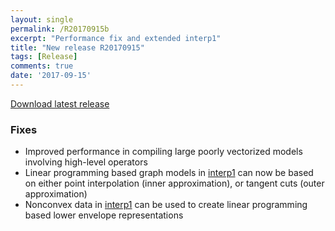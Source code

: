```yaml
---
layout: single
permalink: /R20170915b
excerpt: "Performance fix and extended interp1"
title: "New release R20170915"
tags: [Release]
comments: true
date: '2017-09-15'
---
```



[Download latest release](/download)

### Fixes

* Improved performance in compiling large poorly vectorized models involving high-level operators
* Linear programming based graph models in [interp1](/command/interp1) can now be based on either point interpolation (inner approximation), or tangent cuts (outer approximation)
* Nonconvex data in [interp1](/command/interp1) can be used to create linear programming based lower envelope representations







